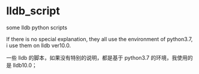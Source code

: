 # lldb_script
some lldb python scripts


If there is no special explanation, they all use the environment of python3.7, i use them on lldb ver10.0.


一些 lldb 的脚本，如果没有特别的说明，都是基于 python3.7 的环境，我使用的是 lldb10.0；
